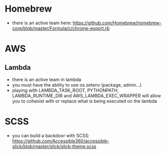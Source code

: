 # Homebrew

- there is an active team here: https://github.com/Homebrew/homebrew-core/blob/master/Formula/c/chrome-export.rb

# AWS

## Lambda

- there is an active team in lambda
- you must have the ability to use os.setenv (package, admin...)
- playing with LAMBDA_TASK_ROOT, PYTHONPATH, LAMBDA_RUNTIME_DIR and AWS_LAMBDA_EXEC_WRAPPER will allow you to cohexist with or replace what is being executed on the lambda

# SCSS

- you can build a backdoor with SCSS: https://github.com/Accessible360/accessible-slick/blob/master/slick/slick-theme.scss
